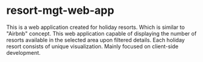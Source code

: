 # resort-mgt-web-app

This is a web application created for holiday resorts. Which is similar to "Airbnb" concept. This web application capable of displaying the number of resorts available in the selected area upon filtered details. Each holiday resort consists of unique visualization. Mainly focused on client-side development.
